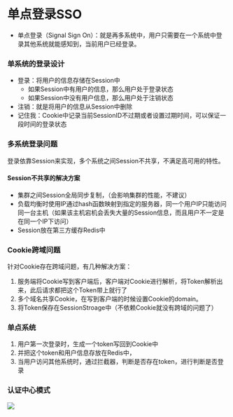 # 单点登录SSO

-   单点登录（Signal Sign On）：就是再多系统中，用户只需要在一个系统中登录其他系统就能感知到，当前用户已经登录。

### 单系统的登录设计

-   登录：将用户的信息存储在Session中
    -   如果Session中有用户的信息，那么用户处于登录状态
    -   如果Session中没有用户信息，那么用户处于注销状态
-   注销：就是将用户的信息从Session中删除
-   记住我：Cookie中记录当前SessionID不过期或者设置过期时间，可以保证一段时间的登录状态

### 多系统登录问题

登录依靠Session来实现，多个系统之间Session不共享，不满足高可用的特性。

#### Session不共享的解决方案

-   集群之间Session全局同步复制，（会影响集群的性能，不建议）
-   负载均衡时使用IP通过hash函数映射到指定的服务器，同一个用户IP只能访问同一台主机（如果该主机宕机会丢失大量的Session信息，而且用户不一定是在同一个IP下访问）
-   Session放在第三方缓存Redis中

### Cookie跨域问题

针对Cookie存在跨域问题，有几种解决方案：

1.  服务端将Cookie写到客户端后，客户端对Cookie进行解析，将Token解析出来，此后请求都把这个Token带上就行了
2.  多个域名共享Cookie，在写到客户端的时候设置Cookie的domain。
3.  将Token保存在SessionStroage中（不依赖Cookie就没有跨域的问题了）

### 单点系统

1.  用户第一次登录时，生成一个token写回到Cookie中
2.  并把这个token和用户信息存放在Redis中，
3.  当用户访问其他系统时，通过拦截器，判断是否存在token，进行判断是否登录

### 认证中心模式

![](https://notes-pic-cjs.oss-cn-chengdu.aliyuncs.com/obsidian/image_O0GmFDXwot.png)
